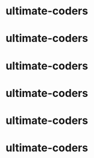 # ultimate-coders
# ultimate-coders
# ultimate-coders
# ultimate-coders
# ultimate-coders
# ultimate-coders

